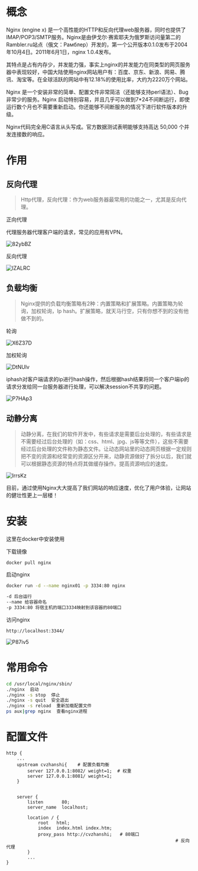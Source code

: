 # 概念

Nginx (engine x) 是一个高性能的HTTP和反向代理web服务器，同时也提供了IMAP/POP3/SMTP服务。Nginx是由伊戈尔·赛索耶夫为俄罗斯访问量第二的Rambler.ru站点（俄文：Рамблер）开发的，第一个公开版本0.1.0发布于2004年10月4日。2011年6月1日，nginx 1.0.4发布。

其特点是占有内存少，并发能力强，事实上nginx的并发能力在同类型的网页服务器中表现较好，中国大陆使用nginx网站用户有：百度、京东、新浪、网易、腾讯、淘宝等。在全球活跃的网站中有12.18%的使用比率，大约为2220万个网站。

Nginx 是一个安装非常的简单、配置文件非常简洁（还能够支持perl语法）、Bug非常少的服务。Nginx 启动特别容易，并且几乎可以做到7*24不间断运行，即使运行数个月也不需要重新启动。你还能够不间断服务的情况下进行软件版本的升级。

Nginx代码完全用C语言从头写成。官方数据测试表明能够支持高达 50,000 个并发连接数的响应。

# 作用

## 反向代理

> Http代理，反向代理：作为web服务器最常用的功能之一，尤其是反向代理。

正向代理

代理服务器代理客户端的请求，常见的应用有VPN。

![82ybBZ](https://raw.githubusercontent.com/0Eumenides/upic/main/2022/06/25/82ybBZ.jpg)

反向代理

![lZALRC](https://raw.githubusercontent.com/0Eumenides/upic/main/2022/06/25/lZALRC.jpg)

## 负载均衡

> Nginx提供的负载均衡策略有2种：内置策略和扩展策略。内置策略为轮询，加权轮询，Ip hash。扩展策略，就天马行空，只有你想不到的没有他做不到的。

轮询

![X6Z37D](https://raw.githubusercontent.com/0Eumenides/upic/main/2022/06/25/X6Z37D.jpg)

加权轮询

![DtNUlv](https://raw.githubusercontent.com/0Eumenides/upic/main/2022/06/25/DtNUlv.jpg)

iphash对客户端请求的ip进行hash操作，然后根据hash结果将同一个客户端ip的请求分发给同一台服务器进行处理，可以解决session不共享的问题。

![P7HAp3](https://raw.githubusercontent.com/0Eumenides/upic/main/2022/06/25/P7HAp3.jpg)

## 动静分离

> 动静分离，在我们的软件开发中，有些请求是需要后台处理的，有些请求是不需要经过后台处理的（如：css、html、jpg、js等等文件），这些不需要经过后台处理的文件称为静态文件。让动态网站里的动态网页根据一定规则把不变的资源和经常变的资源区分开来，动静资源做好了拆分以后，我们就可以根据静态资源的特点将其做缓存操作。提高资源响应的速度。

![IrrsKz](https://raw.githubusercontent.com/0Eumenides/upic/main/2022/06/25/IrrsKz.jpg)

目前，通过使用Nginx大大提高了我们网站的响应速度，优化了用户体验，让网站的健壮性更上一层楼！

# 安装

这里在docker中安装使用

下载镜像

```bash
docker pull nginx
```

启动nginx

```bash
docker run -d --name nginx01 -p 3334:80 nginx

-d 后台运行
--name 给容器命名
-p 3334:80 将宿主机的端口3334映射到该容器的80端口
```

访问nginx

```
http://localhost:3344/
```

![P87iv5](https://raw.githubusercontent.com/0Eumenides/upic/main/2022/06/26/P87iv5.png)

# 常用命令

```bash
cd /usr/local/nginx/sbin/
./nginx  启动
./nginx -s stop  停止
./nginx -s quit  安全退出
./nginx -s reload  重新加载配置文件
ps aux|grep nginx  查看nginx进程
```

# 配置文件

```nginx
http {
    ...
	upstream cvzhanshi{    # 配置负载均衡
		server 127.0.0.1:8082/ weight=1;  # 权重
		server 127.0.0.1:8081/ weight=1;
	}


    server {
        listen       80;
        server_name  localhost;

        location / {
            root   html;
            index  index.html index.htm;
			proxy_pass http://cvzhanshi;   # 80端口
      															# 反向代理
        }
        ...
}

```

